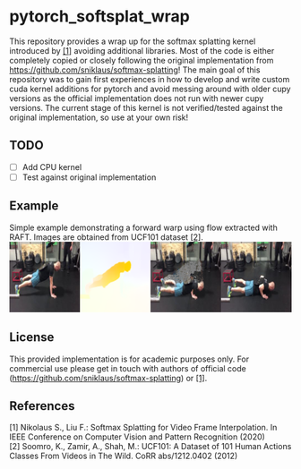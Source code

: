 # pytorch_softsplat_wrap
This repository provides a wrap up for the softmax splatting kernel introduced by [[1]](#1) avoiding additional libraries.
Most of the code is either completely copied or closely following the original implementation from https://github.com/sniklaus/softmax-splatting!
The main goal of this repository was to gain first experiences in how to develop and write custom cuda kernel additions for pytorch
and avoid messing around with older cupy versions as the official implementation does not run with newer cupy versions.
The current stage of this kernel is not verified/tested against the original implementation, so use at your own risk!

## TODO
- [ ] Add CPU kernel
- [ ] Test against original implementation

## Example
Simple example demonstrating a forward warp using flow extracted with RAFT. Images are obtained from UCF101 dataset [[2]](#2).
<img src=figures/warp_result.png>

## License
This provided implementation is for academic purposes only. For commercial use please get in touch with authors of official code (https://github.com/sniklaus/softmax-splatting) or [[1]](#1).

## References
<a id="1">[1]</a> Nikolaus S., Liu F.: Softmax Splatting for Video Frame Interpolation. In IEEE Conference on Computer Vision and Pattern Recognition (2020)<br/>
<a id="2">[2]</a> Soomro, K., Zamir, A., Shah, M.: UCF101: A Dataset of 101 Human Actions Classes From Videos in The Wild. CoRR abs/1212.0402 (2012)

